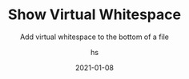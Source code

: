 ---
date: 2021-01-08
title: Show Virtual Whitespace
technologies: [java, kotlin]
topics: [editing]
author: hs
subtitle: Add virtual whitespace to the bottom of a file
thumbnail: ./thumbnail.png
cardThumbnail: ./card.png
shortVideo:
  poster: ./tip.png
  url: https://youtu.be/NueNJVo6zr4
leadin: |
  You can use Find Action with **⌘⇧A** (macOS), or **Ctrl+Shift+A** (Windows/Linux), and then type in 'Show virtual space at the bottom of the file'. This allows you to scroll past the end of the file so that the last line of text will be at the top of the window.

---